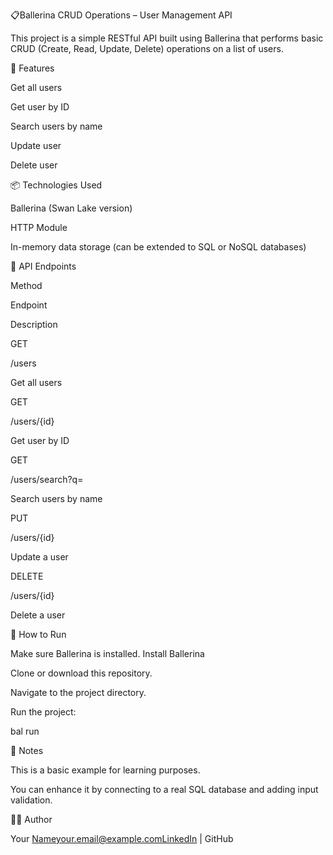 📋Ballerina CRUD Operations – User Management API

This project is a simple RESTful API built using Ballerina that performs basic CRUD (Create, Read, Update, Delete) operations on a list of users.

🚀 Features

Get all users

Get user by ID

Search users by name

Update user

Delete user


📦 Technologies Used

Ballerina (Swan Lake version)

HTTP Module

In-memory data storage (can be extended to SQL or NoSQL databases)

📡 API Endpoints

Method

Endpoint

Description

GET

/users

Get all users

GET

/users/{id}

Get user by ID

GET

/users/search?q=

Search users by name

PUT

/users/{id}

Update a user

DELETE

/users/{id}

Delete a user

🔧 How to Run

Make sure Ballerina is installed. Install Ballerina

Clone or download this repository.

Navigate to the project directory.

Run the project:

bal run




📌 Notes

This is a basic example for learning purposes.

You can enhance it by connecting to a real SQL database and adding input validation.

👨‍💼 Author

Your Nameyour.email@example.comLinkedIn | GitHub

